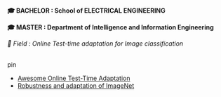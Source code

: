 **🎓 BACHELOR : School of ELECTRICAL ENGINEERING**
<br>

**🎓 MASTER : Department of Intelligence and Information Engineering**
<br>

*📖 Field : Online Test-time adaptation for Image classification*
<br>
<br>


pin
- [Awesome Online Test-Time Adaptation](https://github.com/tim-learn/awesome-test-time-adaptation/blob/main/TTA-OTTA.md)
- [Robustness and adaptation of ImageNet](https://github.com/bethgelab/robustness)



